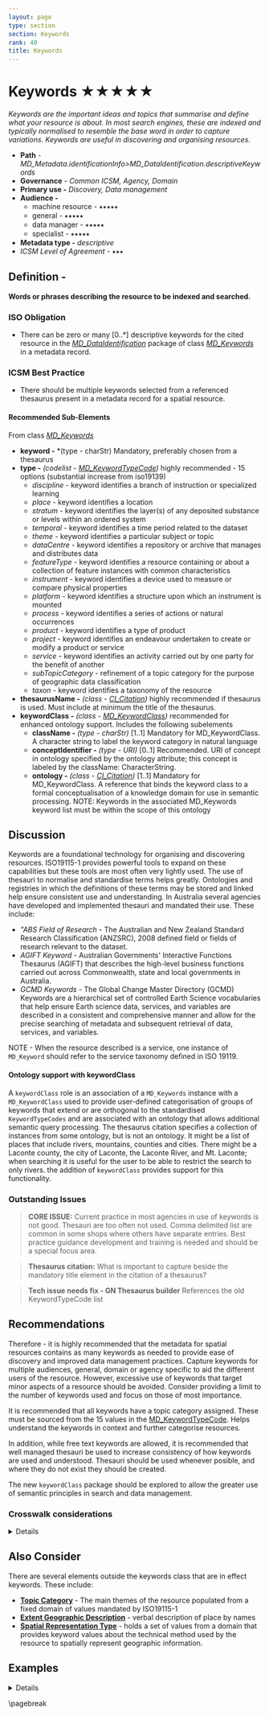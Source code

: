 ```yaml
---
layout: page
type: section
section: Keywords
rank: 40
title: Keywords
---
```

# Keywords ★★★★★
*Keywords are the important ideas and topics that summarise and define what your resource is about. In most search engines, these are indexed and typically normalised to resemble the base word in order to capture variations. Keywords are useful in discovering and organising resources.*

- **Path** - *MD_Metadata.identificationInfo>MD_DataIdentification.descriptiveKeywords*
- **Governance** - *Common ICSM, Agency, Domain*
- **Primary use -** *Discovery, Data management*
- **Audience -**
  - machine resource - ⭑⭑⭑⭑⭑
  - general - ⭑⭑⭑⭑⭑
  - data manager - ⭑⭑⭑⭑⭑
  - specialist - ⭑⭑⭑⭑⭑
- **Metadata type -** *descriptive*
- *ICSM Level of Agreement* - ⭑⭑⭑

## Definition -
**Words or phrases describing the resource to be indexed and searched.**

### ISO Obligation

- There can be zero or many [0..\*] descriptive keywords for the cited resource in the  *[MD_DataIdentification](./class-MD_DataIdentification)* package of class *[MD_Keywords](http://wiki.esipfed.org/index.php/MD_Keywords)* in a metadata record.

### ICSM Best Practice

- There should be multiple keywords selected from a referenced thesaurus present in a metadata record for a spatial resource.

#### Recommended Sub-Elements

From class *[MD_Keywords](http://wiki.esipfed.org/index.php/MD_Keywords)*

* **keyword -** *(type - charStr) Mandatory, preferably chosen from a thesaurus
* **type -** *(codelist - [MD_KeywordTypeCode](http://wiki.esipfed.org/index.php/ISO_19115_and_19115-2_CodeList_Dictionaries#MD_KeywordTypeCode))* highly recommended - 15 options (substantial increase from iso19139)
  - *discipline* - keyword identifies a branch of instruction or specialized learning
  - *place* - keyword identifies a location  
  - *stratum* - keyword identifies the layer(s) of any deposited substance or levels within an ordered system 
  - *temporal* - keyword identifies a time period related to the dataset 
  - *theme* - keyword identifies a particular subject or topic  
  - *dataCentre* - keyword identifies a repository or archive that manages and distributes data  
  - *featureType* - keyword identifies a resource containing or about a collection of feature instances with common characteristics  
  - *instrument* - keyword identifies a device used to measure or compare physical properties  
  - *platform* - keyword identifies a structure upon which an instrument is mounted  
  - *process* - keyword identifies a series of actions or natural occurrences    
  - *product* - keyword identifies a type of product  
  - *project* - keyword identifies an endeavour undertaken to create or modify a product or service  
  - *service* - keyword identifies an activity carried out by one party for the benefit of another 
  - *subTopicCategory* - refinement of a topic category for the purpose of geographic data classification   
  - *taxon* - keyword identifies a taxonomy of the resource 
* **thesaurusName -** *(class - [CI_Citation](./class-CI_Citation))* highly recommended if thesaurus is used. Must include at minimum the title of the thesaurus.
* **keywordClass -** *(class - [MD_KeywordClass](http://wiki.esipfed.org/index.php/MD_KeywordClass))* recommended for enhanced ontology support. Includes the following subelements
  - **className -** *(type - charStr)* [1..1] Mandatory for MD_KeywordClass. A character string to label the keyword category in natural language
  - **conceptIdentifier -** *(type - URI)* [0..1]  Recommended. URI of concept in ontology specified by the ontology attribute; this concept is labeled by the className: CharacterString.
  - **ontology -** *(class - [CI_Citation](./class-CI_Citation))* [1..1] Mandatory for MD_KeywordClass. A reference that binds the keyword class to a formal conceptualisation of a knowledge domain for use in semantic processing. NOTE: Keywords in the associated MD_Keywords keyword list must be within the scope of this ontology


## Discussion

Keywords are a foundational technology for organising and discovering resources. ISO19115-1 provides powerful tools to expand on these capabilities but these tools are most often very lightly used. The use of thesauri to normalise and standardise terms helps greatly. Ontologies and registries in which the definitions of these terms may be stored and linked help ensure consistent use and understanding. In Australia several agencies have developed and implemented thesauri and mandated their use. These include:

* *"ABS Field of Research* - The Australian and New Zealand Standard Research Classification (ANZSRC), 2008 defined field or fields of research relevant to the dataset.
* *AGIFT Keyword* - Australian Governments' Interactive Functions Thesaurus (AGIFT) that describes the high-level business functions carried out across Commonwealth, state and local governments in Australia.
* *GCMD Keywords* - The Global Change Master Directory (GCMD) Keywords are a hierarchical set of controlled Earth Science vocabularies that help ensure Earth science data, services, and variables are described in a consistent and comprehensive manner and allow for the precise searching of metadata and subsequent retrieval of data, services, and variables.

NOTE - When the resource described is a service, one instance of `MD_Keyword` should refer to the service taxonomy defined in ISO 19119.

#### Ontology support with keywordClass

A `keywordClass` role is an association of a `MD_Keywords` instance with a `MD_KeywordClass` used to provide user-defined categorisation of groups of keywords that extend or are orthogonal to the standardised `KeywordTypeCodes` and are associated with an ontology that allows additional semantic query processing.
The thesaurus citation specifies a collection of instances from some ontology, but is not an ontology. It might be a list of places that include rivers, mountains, counties and cities. There might be a Laconte county, the city of Laconte, the Laconte River, and Mt. Laconte; when searching it is useful for the user to be able to restrict the search to only rivers. the addition of `keywordClass` provides support for this functionality.

### Outstanding Issues

> **CORE ISSUE:**
Current practice in most agencies in use of keywords is not good.  Thesauri are too often not used. Comma delimited list are common in some shops where others have separate entries. Best practice guidance development and training is needed and should be a special focus area.

> **Thesaurus citation:**
What is important to capture beside the mandatory title element in the citation of a thesaurus?

> **Tech issue needs fix - GN Thesaurus builder**
References the old KeywordTypeCode list

## Recommendations

Therefore - it is highly recommended that the metadata for spatial resources contains as many keywords as needed to provide ease of discovery and improved data management practices. Capture keywords for multiple audiences, general, domain or agency specific to aid the different users of the resource. However, excessive use of keywords that target minor aspects of a resource should be avoided. Consider providing a limit to the number of keywords used and focus on those of most importance.

It is recommended that all keywords have a topic category assigned. These must be sourced from the 15 values in the [MD_KeywordTypeCode](http://wiki.esipfed.org/index.php/ISO_19115_and_19115-2_CodeList_Dictionaries#MD_KeywordTypeCode). Helps understand the keywords in context and further categorise resources.

In addition, while free text keywords are allowed, it is recommended that well managed thesauri be used to increase consistency of how keywords are used and understood.  Thesauri should be used whenever posible, and where they do not exist they should be created. 

The new `keywordClass` package should be explored to allow the greater use of semantic principles in search and data management.


### Crosswalk considerations

<details>

#### ISO19139

MD_KeywordClass was added to allow further categorisation of keywords

#### Dublin core / CKAN / data.gov.au

Mapping not yet discussed.

#### DCAT

ISO 19115-1 can groups keywords according to type (theme, place, temporal, discipline and stratum), or according to thesaurus; this information is lost in DCAT. DCAT keywords are mapped to ISO 19115 keywords without type or thesaurus.

</details>

## Also Consider

There are several elements outside the keywords class that are in effect keywords. These include:

- **[Topic Category](./TopicCategory)** - The main themes of the resource populated from a fixed domain of values mandated by ISO19115-1
- **[Extent Geographic Description](./ExtentGeographicDescription)** - verbal description of place by names
- **[Spatial Representation Type](./SpatialRepresentationType)** - holds a set of values from a domain that provides keyword values about the technical method used by the resource to spatially represent geographic information.

## Examples

<details>

### XML -

```
<mdb:MD_Metadata>
....
   <mdb:identificationInfo>
      <mri:MD_DataIdentification>
      ....
          <mri:descriptiveKeywords>
            <mri:MD_Keywords>
               <mri:keyword gco:nilReason="missing">
                  <gco:CharacterString/>
               </mri:keyword>
               <mri:type>
                  <mri:MD_KeywordTypeCode codeListValue="theme" 
                  codeList="https://schemas.isotc211.org/19115/resources
                  /Codelist/cat/codelists.xml#MD_KeywordTypeCode"/>
               </mri:type>
            </mri:MD_Keywords>
         </mri:descriptiveKeywords>
         <mri:descriptiveKeywords>
            <mri:MD_Keywords>
               <mri:keyword>
                  <gco:CharacterString>
                  World
                  </gco:CharacterString>
               </mri:keyword>
               <mri:type>
                  <mri:MD_KeywordTypeCode codeListValue="place" 
                  codeList="https://schemas.isotc211.org/19115/resources
                  /Codelist/cat/codelists.xml#MD_KeywordTypeCode"/>
               </mri:type>
            </mri:MD_Keywords>
         </mri:descriptiveKeywords>
         <mri:descriptiveKeywords>
            <mri:MD_Keywords>
               <mri:keyword>
                  <gco:CharacterString>Tasman Sea</gco:CharacterString>
               </mri:keyword>
               <mri:type>
                  <mri:MD_KeywordTypeCode 
                  codeList="https://schemas.isotc211.org/19115/resources
                  /Codelist/cat/codelists.xml#MD_KeywordTypeCode" 
                  codeListValue="place"/>
               </mri:type>
               <mri:thesaurusName>
                  <cit:CI_Citation>
                     <cit:title>
                        <gco:CharacterString>
                        Continents, countries, sea regions of the world.
                        </gco:CharacterString>
                     </cit:title>
                     <cit:date>
                        <cit:CI_Date>
                           <cit:date>
                              <gco:Date>2015-07-17</gco:Date>
                           </cit:date>
                           <cit:dateType>
                              <cit:CI_DateTypeCode 
                              codeList="https://schemas.isotc211.org/19115
                              /resources/Codelist/cat
                              /codelists.xml#CI_DateTypeCode" 
                              codeListValue="publication"/>
                           </cit:dateType>
                        </cit:CI_Date>
                     </cit:date>
                     <cit:identifier>
                        <mcc:MD_Identifier>
                           <mcc:code>
                              <gcx:Anchor 
                              xlink:href="http://202.49.243.69:8080/geonetwork
                              /srv/eng/thesaurus.download?ref=
                              external.place.regions">
                              geonetwork.thesaurus.external.place.regions
                              </gcx:Anchor>
                           </mcc:code>
                        </mcc:MD_Identifier>
                     </cit:identifier>
                  </cit:CI_Citation>
               </mri:thesaurusName>
            </mri:MD_Keywords>
         </mri:descriptiveKeywords>
      ....
      </mri:MD_DataIdentification>
   </mdb:identificationInfo>
....
</mdb:MD_Metadata>
```

\pagebreak

### UML diagrams
Recommended elements highlighted in yellow

![keywords](../images/KeywordsUML.png)

</details>

\pagebreak
